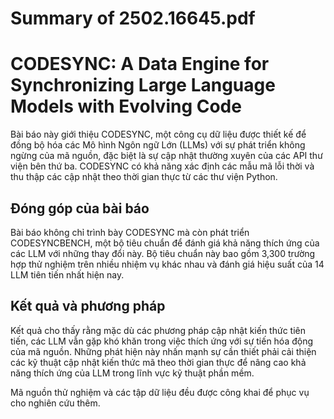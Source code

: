 # Summary of 2502.16645.pdf

# CODESYNC: A Data Engine for Synchronizing Large Language Models with Evolving Code

Bài báo này giới thiệu CODESYNC, một công cụ dữ liệu được thiết kế để đồng bộ hóa các Mô hình Ngôn ngữ Lớn (LLMs) với sự phát triển không ngừng của mã nguồn, đặc biệt là sự cập nhật thường xuyên của các API thư viện bên thứ ba. CODESYNC có khả năng xác định các mẫu mã lỗi thời và thu thập các cập nhật theo thời gian thực từ các thư viện Python. 

## Đóng góp của bài báo

Bài báo không chỉ trình bày CODESYNC mà còn phát triển CODESYNCBENCH, một bộ tiêu chuẩn để đánh giá khả năng thích ứng của các LLM với những thay đổi này. Bộ tiêu chuẩn này bao gồm 3,300 trường hợp thử nghiệm trên nhiều nhiệm vụ khác nhau và đánh giá hiệu suất của 14 LLM tiên tiến nhất hiện nay.

## Kết quả và phương pháp

Kết quả cho thấy rằng mặc dù các phương pháp cập nhật kiến thức tiên tiến, các LLM vẫn gặp khó khăn trong việc thích ứng với sự tiến hóa động của mã nguồn. Những phát hiện này nhấn mạnh sự cần thiết phải cải thiện các kỹ thuật cập nhật kiến thức mã theo thời gian thực để nâng cao khả năng thích ứng của LLM trong lĩnh vực kỹ thuật phần mềm. 

Mã nguồn thử nghiệm và các tập dữ liệu đều được công khai để phục vụ cho nghiên cứu thêm.
